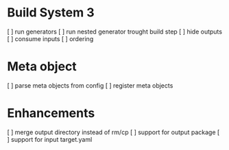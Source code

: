 # Build System 3
[ ] run generators
  [ ] run nested generator trought build step
  [ ] hide outputs
  [ ] consume inputs
  [ ] ordering


# Meta object
[ ] parse meta objects from config
[ ] register meta objects

# Enhancements
[ ] merge output directory instead of rm/cp
[ ] support for output package
[ ] support for input target.yaml
  